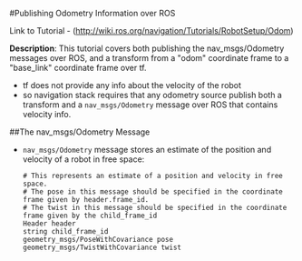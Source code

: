 #Publishing Odometry Information over ROS

Link to Tutorial - (http://wiki.ros.org/navigation/Tutorials/RobotSetup/Odom)

**Description**: This tutorial covers both publishing the nav_msgs/Odometry messages over ROS, and a transform from a "odom" coordinate frame to a "base_link" coordinate frame over tf.

- tf does not provide any info about the velocity of the robot
- so navigation stack requires that any odometry source publish both a transform and a `nav_msgs/Odometry` message over ROS that contains velocity info.

##The nav_msgs/Odometry Message

- `nav_msgs/Odometry` message stores an estimate of the position and velocity of a robot in free space:

  ```
  # This represents an estimate of a position and velocity in free space.  
  # The pose in this message should be specified in the coordinate frame given by header.frame_id.  
  # The twist in this message should be specified in the coordinate frame given by the child_frame_id
  Header header
  string child_frame_id
  geometry_msgs/PoseWithCovariance pose
  geometry_msgs/TwistWithCovariance twist
  ```
